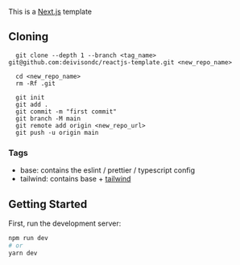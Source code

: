 This is a [Next.js](https://nextjs.org/) template

## Cloning

```
  git clone --depth 1 --branch <tag_name> git@github.com:deivisondc/reactjs-template.git <new_repo_name>

  cd <new_repo_name>
  rm -Rf .git

  git init
  git add .
  git commit -m "first commit"
  git branch -M main
  git remote add origin <new_repo_url>
  git push -u origin main
```

### Tags

- base: contains the eslint / prettier / typescript config
- tailwind: contains base + [tailwind](https://tailwindcss.com/)

## Getting Started

First, run the development server:

```bash
npm run dev
# or
yarn dev
```
